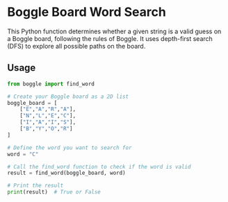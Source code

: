 # Boggle Board Word Search

This Python function determines whether a given string is a valid guess on a Boggle board, following the rules of Boggle. It uses depth-first search (DFS) to explore all possible paths on the board.

## Usage

```python
from boggle import find_word

# Create your Boggle board as a 2D list
boggle_board = [
    ["E","A","R","A"],
    ["N","L","E","C"],
    ["I","A","I","S"],
    ["B","Y","O","R"]
]

# Define the word you want to search for
word = "C"

# Call the find_word function to check if the word is valid
result = find_word(boggle_board, word)

# Print the result
print(result)  # True or False
